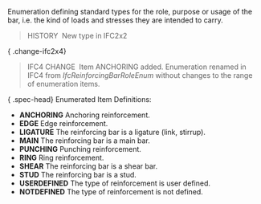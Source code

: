 Enumeration defining standard types for the role, purpose or usage of the bar, i.e. the kind of loads and stresses they are intended to carry.

> HISTORY&nbsp; New type in IFC2x2

{ .change-ifc2x4}
> IFC4 CHANGE&nbsp; Item ANCHORING added. Enumeration renamed in IFC4 from _IfcReinforcingBarRoleEnum_ without changes to the range of enumeration items.

{ .spec-head}
Enumerated Item Definitions:

* **ANCHORING** Anchoring reinforcement. 
* **EDGE** Edge reinforcement. 
* **LIGATURE** The reinforcing bar is a ligature (link, stirrup). 
* **MAIN** The reinforcing bar is a main bar. 
* **PUNCHING** Punching reinforcement. 
* **RING** Ring reinforcement. 
* **SHEAR** The reinforcing bar is a shear bar. 
* **STUD** The reinforcing bar is a stud. 
* **USERDEFINED** The type of reinforcement is user defined. 
* **NOTDEFINED** The type of reinforcement is not defined.
